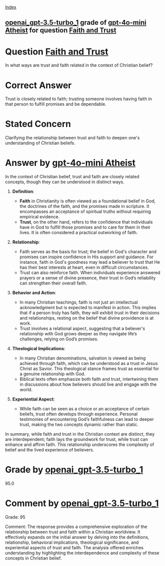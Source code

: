 
[Index](../../../../index.md)
## [openai_gpt-3.5-turbo_1](../../../grading_models/openai_gpt-3.5-turbo_1.md) grade of [gpt-4o-mini Atheist](../../../answering_models/gpt-4o-mini_Atheist.md) for question [Faith and Trust](../../../questions/Faith_and_Trust.md)

# Question [Faith and Trust](../../../questions/Faith_and_Trust.md)
In what ways are trust and faith related in the context of Christian belief?

# Correct Answer
Trust is closely related to faith; trusting someone involves having faith in that person to fulfill promises and be dependable.

# Stated Concern
Clarifying the relationship between trust and faith to deepen one's understanding of Christian beliefs.

# Answer by [gpt-4o-mini Atheist](../../../answering_models/gpt-4o-mini_Atheist.md)
In the context of Christian belief, trust and faith are closely related concepts, though they can be understood in distinct ways.

1. **Definition**: 
   - **Faith** in Christianity is often viewed as a foundational belief in God, the doctrines of the faith, and the promises made in scripture. It encompasses an acceptance of spiritual truths without requiring empirical evidence.
   - **Trust**, on the other hand, refers to the confidence that individuals have in God to fulfill those promises and to care for them in their lives. It is often considered a practical outworking of faith.

2. **Relationship**: 
   - Faith serves as the basis for trust; the belief in God's character and promises can inspire confidence in His support and guidance. For instance, faith in God's goodness may lead a believer to trust that He has their best interests at heart, even in difficult circumstances.
   - Trust can also reinforce faith. When individuals experience answered prayers or a sense of divine presence, their trust in God’s reliability can strengthen their overall faith.

3. **Behavior and Action**: 
   - In many Christian teachings, faith is not just an intellectual acknowledgment but is expected to manifest in action. This implies that if a person truly has faith, they will exhibit trust in their decisions and relationships, resting on the belief that divine providence is at work.
   - Trust involves a relational aspect, suggesting that a believer's relationship with God grows deeper as they navigate life’s challenges, relying on God’s promises. 

4. **Theological Implications**: 
   - In many Christian denominations, salvation is viewed as being achieved through faith, which can be understood as a trust in Jesus Christ as Savior. This theological stance frames trust as essential for a genuine relationship with God.
   - Biblical texts often emphasize both faith and trust, intertwining them in discussions about how believers should live and engage with the world.

5. **Experiential Aspect**: 
   - While faith can be seen as a choice or an acceptance of certain beliefs, trust often develops through experience. Personal testimonies of encountering God’s faithfulness can lead to deeper trust, making the two concepts dynamic rather than static.

In summary, while faith and trust in the Christian context are distinct, they are interdependent; faith lays the groundwork for trust, while trust can enhance and affirm faith. This relationship underscores the complexity of belief and the lived experience of believers.

# Grade by [openai_gpt-3.5-turbo_1](../../../grading_models/openai_gpt-3.5-turbo_1.md)
95.0

# Comment by [openai_gpt-3.5-turbo_1](../../../grading_models/openai_gpt-3.5-turbo_1.md)
Grade: 95

Comment: The response provides a comprehensive exploration of the relationship between trust and faith within a Christian worldview. It effectively expands on the initial answer by delving into the definitions, relationship, behavioral implications, theological significance, and experiential aspects of trust and faith. The analysis offered enriches understanding by highlighting the interdependence and complexity of these concepts in Christian belief.
